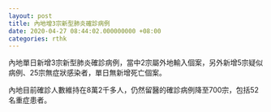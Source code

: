 ```yaml
---
layout: post
title: 內地增3宗新型肺炎確診病例
date: 2020-04-27 08:44:02.000000000 +08:00
categories: rthk
---
```


內地單日新增3宗新型肺炎確診病例，當中2宗屬外地輸入個案，另外新增5宗疑似病例、25宗無症狀感染者，單日無新增死亡個案。

內地目前確診人數維持在8萬2千多人，仍然留醫的確診病例降至700宗，包括52名重症患者。
